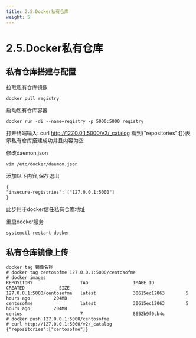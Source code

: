 ```yaml
---
title: 2.5.Docker私有仓库
weight: 5
---
```


# 2.5.Docker私有仓库
## 私有仓库搭建与配置
拉取私有仓库镜像  
```aidl
docker pull registry
```

启动私有仓库容器
```aidl
docker run -di --name=registry -p 5000:5000 registry
```
打开终端输入: curl http://127.0.0.1:5000/v2/_catalog 看到{"repositories":[]}表示私有仓库搭建成功并且内容为空

修改daemon.json  
```aidl
vim /etc/docker/daemon.json
```
添加以下内容,保存退出
```aidl
{
"insecure-registries": ["127.0.0.1:5000"]
}
```
此步用于docker信任私有仓库地址

重启docker服务  
```aidl
systemctl restart docker
```

## 私有仓库镜像上传
```aidl
docker tag 镜像名称    
# docker tag centosofme 127.0.0.1:5000/centosofme
# docker images
REPOSITORY                  TAG                 IMAGE ID            CREATED             SIZE
127.0.0.1:5000/centosofme   latest              30615ec12063        5 hours ago         204MB
centosofme                  latest              30615ec12063        5 hours ago         204MB
centos                      7                   8652b9f0cb4c
# docker push 127.0.0.1:5000/centosofme
# curl http://127.0.0.1:5000/v2/_catalog
{"repositories":["centosofme"]}
```





